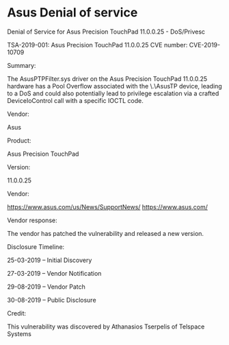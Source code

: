 # Asus Denial of service

Denial of Service for Asus Precision TouchPad 11.0.0.25 - DoS/Privesc

TSA-2019-001: Asus Precision TouchPad 11.0.0.25
CVE number: CVE-2019-10709

Summary:

The AsusPTPFilter.sys driver on the Asus Precision TouchPad 11.0.0.25 hardware has a Pool Overflow associated with the \\.\AsusTP device, leading to a DoS and could also potentially lead to privilege escalation via a crafted DeviceIoControl call with a specific IOCTL code.

Vendor:

Asus

Product:

Asus Precision TouchPad

Version:

11.0.0.25

Vendor:

https://www.asus.com/us/News/SupportNews/
https://www.asus.com/

Vendor response:

The vendor has patched the vulnerability and released a new version. 

Disclosure Timeline:

25-03-2019 – Initial Discovery

27-03-2019 – Vendor Notification

29-08-2019 – Vendor Patch

30-08-2019 – Public Disclosure

Credit:

This vulnerability was discovered by Athanasios Tserpelis of Telspace Systems
